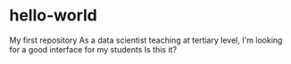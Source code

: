 # hello-world
My first repository
As a data scientist teaching at tertiary level, I'm looking for a good interface for my students
Is this it?
